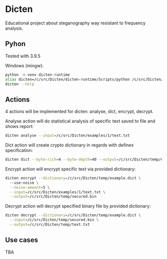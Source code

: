 # Dicten
Educational project about steganography way resistant to frequency analysis.

## Pyhon
Tested with 3.9.5

Windows (mingw):
```bash
python -m venv dicten-runtime
alias dicten=/c/src/Dicten/dicten-runtime/Scripts/python /c/src/Dicten/src/dicten.py
dicten --help
```

## Actions
4 actions will be implemented for dicten: analyse, dict, encrypt, decrypt.

Analyse action will do statistical analysis of specific text saved to file and shows report:
```bash
dicten analyse --input=/c/src/Dicten/examples/1/text.txt
```

Dict action will create crypto dictionary in regards with defines specification:
```bash
dicten dict --byte-rich=4 --byte-depth=40 --output=/c/src/Dicten/temp/example.dict
```

Encrypt action will encrypt specific text via provided dictionary:
```bash
dicten encrypt --dictionary=/c/src/Dicten/temp/example.dict \ 
  --use-noise \
  --noise-amount=5 \
  --input=/c/src/Dicten/examples/1/text.txt \
  --output=/c/src/Dicten/temp/secured.bin
```

Decrypt action will decrypt specified binary file by provided dictionary:
```bash
dicten decrypt --dictionary=/c/src/Dicten/temp/example.dict \
  --input=/c/src/Dicten/temp/secured.bin \
  --output=/c/src/Dicten/temp/text.txt
```

## Use cases
TBA
